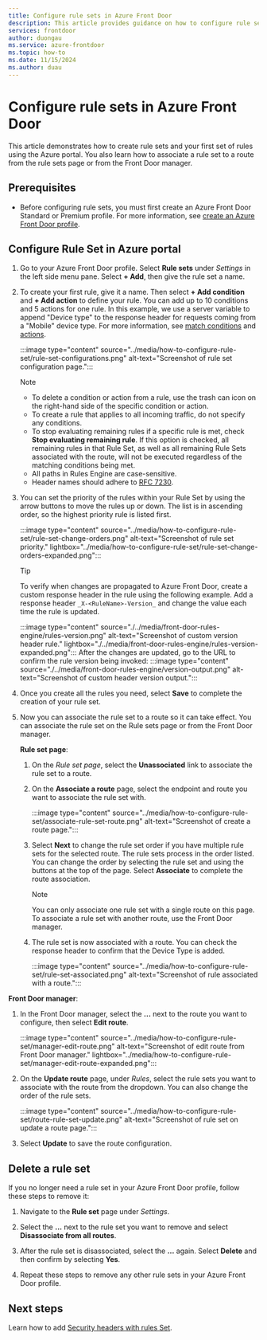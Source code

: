 ```yaml
---
title: Configure rule sets in Azure Front Door
description: This article provides guidance on how to configure rule sets you can use in an Azure Front Door profile. 
services: frontdoor
author: duongau
ms.service: azure-frontdoor
ms.topic: how-to
ms.date: 11/15/2024
ms.author: duau
---
```


# Configure rule sets in Azure Front Door

This article demonstrates how to create rule sets and your first set of rules using the Azure portal. You also learn how to associate a rule set to a route from the rule sets page or from the Front Door manager.

## Prerequisites

* Before configuring rule sets, you must first create an Azure Front Door Standard or Premium profile. For more information, see [create an Azure Front Door profile](../create-front-door-portal.md).

## Configure Rule Set in Azure portal

1. Go to your Azure Front Door profile. Select **Rule sets** under *Settings* in the left side menu pane. Select **+ Add**, then give the rule set a name.
     
1. To create your first rule, give it a name. Then select **+ Add condition** and **+ Add action** to define your rule. You can add up to 10 conditions and 5 actions for one rule. In this example, we use a server variable to append "Device type" to the response header for requests coming from a "Mobile" device type. For more information, see [match conditions](../rules-match-conditions.md) and [actions](../front-door-rules-engine-actions.md).

    :::image type="content" source="../media/how-to-configure-rule-set/rule-set-configurations.png" alt-text="Screenshot of rule set configuration page.":::
     
     > [!NOTE]
     > * To delete a condition or action from a rule, use the trash can icon on the right-hand side of the specific condition or action.
     > * To create a rule that applies to all incoming traffic, do not specify any conditions.
     > * To stop evaluating remaining rules if a specific rule is met, check **Stop evaluating remaining rule**. If this option is checked, all remaining rules in that Rule Set, as well as all remaining Rule Sets associated with the route, will not be executed regardless of the matching conditions being met.
     > * All paths in Rules Engine are case-sensitive.
     > * Header names should adhere to [RFC 7230](https://datatracker.ietf.org/doc/html/rfc7230#section-3.2.6).

1. You can set the priority of the rules within your Rule Set by using the arrow buttons to move the rules up or down. The list is in ascending order, so the highest priority rule is listed first.

    :::image type="content" source="../media/how-to-configure-rule-set/rule-set-change-orders.png" alt-text="Screenshot of rule set priority." lightbox="../media/how-to-configure-rule-set/rule-set-change-orders-expanded.png":::

     > [!TIP]
     > To verify when changes are propagated to Azure Front Door, create a custom response header in the rule using the following example. Add a response header `_X-<RuleName>-Version_` and change the value each time the rule is updated.
     >  
     > :::image type="content" source="./../media/front-door-rules-engine/rules-version.png" alt-text="Screenshot of custom version header rule." lightbox="./../media/front-door-rules-engine/rules-version-expanded.png":::
     > After the changes are updated, go to the URL to confirm the rule version being invoked: 
     > :::image type="content" source="./../media/front-door-rules-engine/version-output.png" alt-text="Screenshot of custom header version output.":::

1. Once you create all the rules you need, select **Save** to complete the creation of your rule set.

1. Now you can associate the rule set to a route so it can take effect. You can associate the rule set on the Rule sets page or from the Front Door manager.
 
    **Rule set page**:

    1. On the *Rule set page*, select the **Unassociated** link to associate the rule set to a route.

    1. On the **Associate a route** page, select the endpoint and route you want to associate the rule set with.

        :::image type="content" source="../media/how-to-configure-rule-set/associate-rule-set-route.png" alt-text="Screenshot of create a route page.":::

    1. Select **Next** to change the rule set order if you have multiple rule sets for the selected route. The rule sets process in the order listed. You can change the order by selecting the rule set and using the buttons at the top of the page. Select **Associate** to complete the route association.

        > [!NOTE]
        > You can only associate one rule set with a single route on this page. To associate a rule set with another route, use the Front Door manager.

    1. The rule set is now associated with a route. You can check the response header to confirm that the Device Type is added.

        :::image type="content" source="../media/how-to-configure-rule-set/rule-set-associated.png" alt-text="Screenshot of rule associated with a route.":::

**Front Door manager**:

1. In the Front Door manager, select the **...** next to the route you want to configure, then select **Edit route**.

    :::image type="content" source="../media/how-to-configure-rule-set/manager-edit-route.png" alt-text="Screenshot of edit route from Front Door manager." lightbox="../media/how-to-configure-rule-set/manager-edit-route-expanded.png":::

1. On the **Update route** page, under *Rules*, select the rule sets you want to associate with the route from the dropdown. You can also change the order of the rule sets.

    :::image type="content" source="../media/how-to-configure-rule-set/route-rule-set-update.png" alt-text="Screenshot of rule set on update a route page.":::

1. Select **Update** to save the route configuration.

## Delete a rule set

If you no longer need a rule set in your Azure Front Door profile, follow these steps to remove it:

1. Navigate to the **Rule set** page under *Settings*.

1. Select the **...** next to the rule set you want to remove and select **Disassociate from all routes**.

1. After the rule set is disassociated, select the **...** again. Select **Delete** and then confirm by selecting **Yes**.

1. Repeat these steps to remove any other rule sets in your Azure Front Door profile.

## Next steps

Learn how to add [Security headers with rules Set](how-to-add-security-headers.md).
